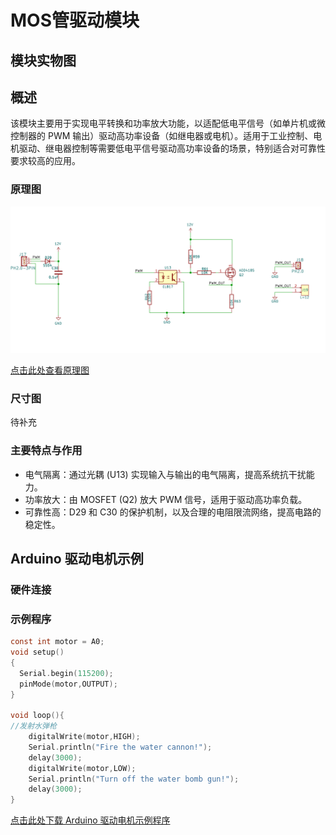 # MOS管驱动模块

## 模块实物图

## 概述

该模块主要用于实现电平转换和功率放大功能，以适配低电平信号（如单片机或微控制器的 PWM 输出）驱动高功率设备（如继电器或电机）。适用于工业控制、电机驱动、继电器控制等需要低电平信号驱动高功率设备的场景，特别适合对可靠性要求较高的应用。

### 原理图

![schematic_diagram](picture/schematic_diagram.jpg)

[点击此处查看原理图](zh-cn/ph2.0_sensors/actuators/mos_driver_module/mos_driver_module.pdf ':ignore')

### 尺寸图

待补充

### 主要特点与作用

- 电气隔离：通过光耦 (U13) 实现输入与输出的电气隔离，提高系统抗干扰能力。
- 功率放大：由 MOSFET (Q2) 放大 PWM 信号，适用于驱动高功率负载。
- 可靠性高：D29 和 C30 的保护机制，以及合理的电阻限流网络，提高电路的稳定性。

## Arduino 驱动电机示例

### 硬件连接

### 示例程序

```c
const int motor = A0;
void setup()
{
  Serial.begin(115200);
  pinMode(motor,OUTPUT);
}

void loop(){
//发射水弹枪
    digitalWrite(motor,HIGH);
    Serial.println("Fire the water cannon!");
    delay(3000);
    digitalWrite(motor,LOW);
    Serial.println("Turn off the water bomb gun!");
    delay(3000);
}
```

[点击此处下载 Arduino 驱动电机示例程序](zh-cn/ph2.0_sensors/actuators/mos_driver_module/motor_driver.zip ':ignore')
